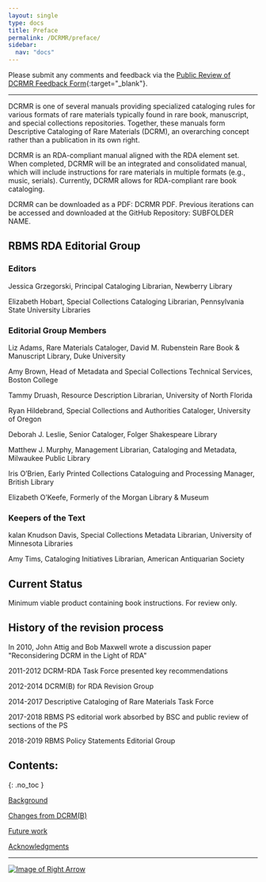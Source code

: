 ```yaml
---
layout: single
type: docs
title: Preface
permalink: /DCRMR/preface/
sidebar:
  nav: "docs"
---
```


Please submit any comments and feedback via the [Public Review of DCRMR Feedback Form](https://docs.google.com/forms/d/e/1FAIpQLSfb8TYouqXXAqHO6mXLqbd33FF2UUKq3sBQFDgqXLAuQbaTkg/viewform){:target="_blank"}.

---

DCRMR is one of several manuals providing specialized cataloging rules for various formats of rare materials typically found in rare book, manuscript, and special collections repositories. Together, these manuals form Descriptive Cataloging of Rare Materials (DCRM), an overarching concept rather than a publication in its own right. 

DCRMR is an RDA-compliant manual aligned with the RDA element set. When completed, DCRMR will be an integrated and consolidated manual, which will include instructions for rare materials in multiple formats (e.g., music, serials).  Currently, DCRMR allows for RDA-compliant rare book cataloging.

DCRMR can be downloaded as a PDF: DCRMR PDF. Previous iterations can be accessed and downloaded at the GitHub Repository: SUBFOLDER NAME. 

## RBMS RDA Editorial Group

### Editors

Jessica Grzegorski, Principal Cataloging Librarian, Newberry Library

Elizabeth Hobart, Special Collections Cataloging Librarian, Pennsylvania State University Libraries

### Editorial Group Members

Liz Adams, Rare Materials Cataloger, David M. Rubenstein Rare Book & Manuscript Library, Duke University

Amy Brown, Head of Metadata and Special Collections Technical Services, Boston College

Tammy Druash, Resource Description Librarian, University of North Florida

Ryan Hildebrand, Special Collections and Authorities Cataloger, University of Oregon

Deborah J. Leslie, Senior Cataloger, Folger Shakespeare Library

Matthew J. Murphy, Management Librarian, Cataloging and Metadata, Milwaukee Public Library

Iris O’Brien, Early Printed Collections Cataloguing and Processing Manager, British Library

Elizabeth O’Keefe, Formerly of the Morgan Library & Museum

### Keepers of the Text

kalan Knudson Davis, Special Collections Metadata Librarian, University of Minnesota Libraries

Amy Tims, Cataloging Initiatives Librarian, American Antiquarian Society

## Current Status
Minimum viable product containing book instructions. For review only.

## History of the revision process

In 2010, John Attig and Bob Maxwell wrote a discussion paper "Reconsidering DCRM in the Light of RDA"

2011-2012 DCRM-RDA Task Force presented key recommendations

2012-2014 DCRM(B) for RDA Revision Group

2014-2017 Descriptive Cataloging of Rare Materials Task Force
 
2017-2018 RBMS PS editorial work absorbed by BSC and public review of sections of the PS

2018-2019 RBMS Policy Statements Editorial Group

## Contents:
{: .no_toc }

[Background](/DCRMR/preface/Background/)

[Changes from DCRM(B)](/DCRMR/preface/Changes-from-DCRM(B)/)

[Future work](/DCRMR/preface/Future-work/)

[Acknowledgments](/DCRMR/preface/Acknowledgments/)

---

[![Image of Right Arrow](https://rbms-bsc.github.io/DCRMR/assets/pictures/navigation/Arrow_Right.png "Background")](/DCRMR/preface/Background/)
